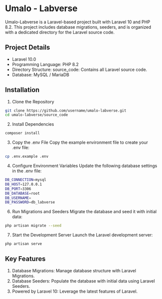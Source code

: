 
# Umalo - Labverse

Umalo-Labverse is a Laravel-based project built with Laravel 10 and PHP 8.2. This project includes database migrations, seeders, and is organized with a dedicated directory for the Laravel source code.



## Project Details

 - Laravel 10.0
 - Programming Language: PHP 8.2
 - Directory Structure: source_code: Contains all Laravel source code.
 - Database: MySQL / MariaDB


## Installation

1. Clone the Repository

```bash
git clone https://github.com/username/umalo-labverse.git
cd umalo-labverse/source_code
```


2. Install Dependencies

```bash
composer install
```


3. Copy the .env File Copy the example environment file to create your .env file:

```bash
cp .env.example .env
```


4. Configure Environment Variables Update the following database settings in the .env file:

```bash
DB_CONNECTION=mysql
DB_HOST=127.0.0.1
DB_PORT=3306
DB_DATABASE=root
DB_USERNAME=
DB_PASSWORD=db_labverse
```


6. Run Migrations and Seeders Migrate the database and seed it with initial data:

```bash
php artisan migrate --seed
```

7. Start the Development Server Launch the Laravel development server:

```bash
php artisan serve
```





## Key Features

1. Database Migrations: Manage database structure with Laravel Migrations.
2. Database Seeders: Populate the database with initial data using Laravel Seeders.
3. Powered by Laravel 10: Leverage the latest features of Laravel.

